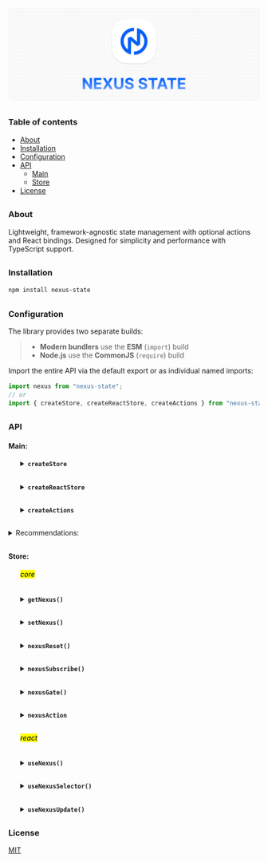 ![nexus-state logo](https://github.com/voodoofugu/nexus-state/raw/main/src/assets/01-banner-logo.png)

<h2></h2>

### Table of contents

- [About](#about)
- [Installation](#installation)
- [Configuration](#configuration)
- [API](#api)
  - [Main](#main)
  - [Store](#store)
- [License](#license)

<h2></h2>

### About

Lightweight, framework-agnostic state management with optional actions and React bindings.
Designed for simplicity and performance with TypeScript support.

<h2></h2>

### Installation

```bash
npm install nexus-state
```

<h2></h2>

### Configuration

The library provides two separate builds:

> - **Modern bundlers** use the **ESM** (`import`) build
> - **Node.js** use the **CommonJS** (`require`) build

Import the entire API via the default export or as individual named imports:

```js
import nexus from "nexus-state";
// or
import { createStore, createReactStore, createActions } from "nexus-state";
```

<h2></h2>

### API

#### Main:

<ul><div>
<details><summary><b><code>createStore</code></b></summary><br><ul><div>
<b>Description:</b><em><br>
creates a new framework-agnostic store instance.<br>
</em><br>
<b>Arguments:</b><em><br>
<ul>
  <li><code>options</code>: object with <code>state</code> and <code>actions</code>.</li>
</ul>
</em><br>
<b>Example:</b>

```js
import { createStore } from "nexus-state";

const store = createStore({
  state: {
    count1: 0,
    count2: 0,
  },

  actions: (getNexus, setNexus) => ({
    increment() {
      setNexus((state) => ({ count1: state.count1 + 1 }));
      this.getState("count1"); // ! calling another action
    },
    getState(value) {
      console.log(`${value}:`, getNexus(value));
    },
  }),
});

export default store;
```

<details><summary><b>TypeScript Snippet:</b></summary>

```ts
type MyStateT = {
  count1: number;
  count2: number;
};

type MyActionsT = {
  increment: () => void;
  consoleCalling: (text: string) => void;
};

const store = createStore<MyStateT, MyActionsT>({...});
```

</details>

</div></ul></details>

<h2></h2>

<details><summary><b><code>createReactStore</code></b></summary><br><ul><div>
<b>Description:</b><em><br>
extends <code>createStore</code> with React-specific hooks.<br>
</em><br>
<b>Arguments:</b><em><br>
<ul>
  <li><code>options</code>: object with <code>state</code> and <code>actions</code>.</li>
</ul>
</em><br>
<b>Example:</b>

```js
import { createReactStore } from "nexus-state";

const store = createReactStore({
  state: {
    count1: 0,
    count2: 0,
  },

  actions: (getNexus, setNexus) => ({
    increment() {
      setNexus((state) => ({ count1: state.count1 + 1 }));
      this.getState("count1"); // ! calling another action
    },
    getState(value) {
      console.log(`${value}:`, getNexus(value));
    },
  }),
});

export default store;
```

<details><summary><b>TypeScript Snippet:</b></summary>

```ts
type MyStateT = {
  count1: number;
  count2: number;
};

type MyActionsT = {
  increment: () => void;
  consoleCalling: (text: string) => void;
};

const store = createReactStore<MyStateT, MyActionsT>({...});
```

</details>

</div></ul></details>

<h2></h2>

<details><summary><b><code>createActions</code></b></summary><br><ul><div>
<b>Description:</b><em><br>
creates a monolithic action factory that is useful for code splitting.<br>
</em><br>
<b>Arguments:</b><em><br>
<ul>
  <li><code>create</code>: function that receives <code>setNexus</code> and has <code>this</code> bound to the actions object.</li>
</ul>
</em><br>
<b>Example:</b>

```js
import { ✦create, createActions } from "nexus-state";

const customActions = createActions((getNexus, setNexus) => ({
  increment() {
    setNexus((state) => ({ count1: state.count1 + 1 }));
    this.getState("count1"); // ! calling another action
  },
  getState(value) {
    console.log(`${value}:`, getNexus(value));
  },
}));

// Usage:
const store = ✦create({
  state: {...},
  actions: customActions, // ! supports multiple: [myActions, myAnotherActions]
});

export default store;

// ✦create - createStore or createReactStore
// more about "setNexus" in API/Store/state/setNexus
```

<details><summary><b>TypeScript Snippet:</b></summary>

```ts
type MyStateT = {...};
type MyActionsT = {...};

const customActions = createActions<MyStateT, MyActionsT>(...);

// ✦ Note:
// use optional chaining (?) when calling other actions via "this"
const incrementAction = createActions<MyStateT, MyActionsT>(() => ({
  increment() {
    this.consoleCalling?.("Increment called"); // ?.
  },
}));
```

</details>

</div></ul></details>

</div></ul>

<h2></h2>

<details><summary>Recommendations:</summary><br><ul><div>
The store name is arbitrary, which can be helpful when working with multiple store instances:
</em><br>

```js
import { ✦create } from "nexus-state";

const myNamedStore = ✦create({...});

export default myNamedStore; // ! renamed

// ✦create - createStore or createReactStore
```

</div></ul></details>

<h2></h2>

#### Store:

<ul><div>

<h6><mark>core</mark></h6>

<details><summary><b><code>getNexus()</code></b></summary><br><ul><div>
<b>Description:</b><em><br>
returns the entire state or a specific state value.<br>
</em><br>
<b>Arguments:</b><em><br>
<ul>
  <li><code>key</code>: optional state name.</li>
</ul>
</em><br>
<b>Example:</b>

```tsx
import store from "your-nexus-config";

const entireState = store.getNexus();
const specificValue = store.getNexus("key");
```

</div></ul></details>

<h2></h2>

<details><summary><b><code>setNexus()</code></b></summary><br><ul><div>
<b>Description:</b><em><br>
updates the state with a partial object or functional updater.<br>
</em><br>
<b>Arguments:</b><em><br>
<ul>
  <li><code>update</code>: partial object or function with access to all states.</li>
</ul>
</em><br>
<b>Example:</b>

```tsx
import store from "your-nexus-config";

// Direct update:
store.setNexus({ count1: 5 });
store.setNexus({ count1: 5, count2: 10 }); // multiple

// Functional update:
store.setNexus((state) => ({
  count1: state.count1 + 1,
}));
```

</div></ul></details>

<h2></h2>

<details><summary><b><code>nexusReset()</code></b></summary><br><ul><div>
<b>Description:</b><em><br>
resets state to its initial values.<br>
</em><br>
<b>Example:</b>

```tsx
import store from "your-nexus-config";

store.nexusReset();
```

</div></ul></details>

<h2></h2>

<details><summary><b><code>nexusSubscribe()</code></b></summary><br><ul><div>
<b>Description:</b><em><br>
subscribes to changes of specific keys or entire state and returns an unsubscribe function.<br>
</em><br>
<b>Arguments:</b><em><br>
<ul>
  <li><code>observer</code>: function to be called when state changes.</li>
  <li><code>dependencies</code>: keys to subscribe to. Use <code>["*"]</code> to listen to all.</li>
</ul>
</em><br>
<b>Example:</b>

```tsx
import store from "your-nexus-config";

const unsubscribe = store.nexusSubscribe(
  // observer:
  (state) => {
    console.log("count1 changed:", state.count1);
  },
  // dependencies:
  ["count1"]
);

// Unsubscribe
unsubscribe();
```

</div></ul></details>

<h2></h2>

<details><summary><b><code>nexusGate()</code></b></summary><br><ul><div>
<b>Description:</b><em><br>
adds a middleware to intercept state changes before updates.<br>
Useful for logging, debugging, or integrating with developer tools.<br>
</em><br>
<b>Arguments:</b><em><br>
<ul>
  <li><code>middleware</code>: function with previous and next state.</li>
</ul>
</em><br>
<b>Example:</b><br>

```jsx
import store from "your-nexus-config";

// Example: logging state changes
store.nexusGate((state, next) => {
  console.log("State changing from", state, "to", next);
});

// Example: modifying next state before applying
store.nexusGate((state, next) => {
  return { ...next, forced: true };
});
```

<details><summary><b>Redux DevTools Integration</b></summary><br><ul><div>
<b>Description:</b><em><br>
you can connect your store to Redux DevTools for time-travel debugging and state inspection.<br>
</em><br>
<b>Example:</b><br>

```tsx
import store from "your-nexus-config";

// Setup Redux DevTools connection
const devtools = window.__REDUX_DEVTOOLS_EXTENSION__?.connect({
  name: "MyStore",
});

devtools?.init(store.getNexus());

// Register middleware to send state updates to DevTools
store.nexusGate((_, next) => {
  devtools?.send?.({ type: "UPDATE" }, next);
});
```

<details><summary><b>TypeScript Snippet:</b></summary>

```tsx
interface ReduxDevToolsConnection {
  send: (action: unknown, state: unknown) => void;
  init: (state: unknown) => void;
}

interface ReduxDevToolsExtension {
  connect(options: { name: string }): ReduxDevToolsConnection;
}

declare global {
  interface Window {
    __REDUX_DEVTOOLS_EXTENSION__?: ReduxDevToolsExtension;
  }
}
```

</details>

</div></ul></details>

</div></ul></details>

<h2></h2>

<details><summary><b><code>nexusAction</code></b></summary><br><ul><div>

<b>Description:</b><em><br>
object containing custom actions.<br>
</em><br>
<b>Usage Example:</b>

```tsx
import store from "your-nexus-config";

store.nexusAction.increment();
store.nexusAction.consoleCalling("Some text");
```

<br>
<b>Important:</b><em><br>
arrow functions can be used for actions, but they don’t support calling other actions via <code>this</code>:
</em><br>

```js
// regular function
increment() {
  this.consoleCalling("Increment called"); // working
}

// arrow function
increment: () => this.consoleCalling("Increment called") // not working
// but syntax is compacter
```

More info: [Arrow Functions](https://developer.mozilla.org/en-US/docs/Web/JavaScript/Reference/Functions/Arrow_functions)

</div></ul></details>

<h2></h2>

<h6><mark>react</mark></h6>

<details><summary><b><code>useNexus()</code></b></summary><br><ul><div>
<b>Description:</b><em><br>
<code>react</code> hook to subscribe to entire state or a state value.<br>
</em><br>
<b>Arguments:</b><em><br>
<ul>
  <li><code>key</code>: optional state name.</li>
</ul>
</em><br>
<b>Example:</b>

```tsx
import store from "your-nexus-config";

const entireState = store.useNexus();
const specificValue = store.useNexus("key");
```

<br>

> ✦ Note:<br>
> Unlike **getNexus**, **useNexus** triggers a re-render when the state changes.

</div></ul></details>

<h2></h2>

<details><summary><b><code>useNexusSelector()</code></b></summary><br><ul><div>
<b>Description:</b><em><br>
<code>react</code> hook for creating derived values from the state.<br>
</em><br>
<b>Arguments:</b><em><br>
<ul>
  <li><code>observer</code>: function that returns any derived value from the state.</li>
  <li><code>dependencies</code>: keys to subscribe to. Use <code>["*"]</code> to listen to all.</li>
</ul>
</em><br>
<b>Example:</b>

```tsx
import store from "your-nexus-config";

const total = store.useNexusSelector(
  // observer:
  (state) => state.count1 + state.count2,
  // dependencies:
  ["count1", "count2"]
);
```

<br>
<b>Optimization:</b><em><br>
use <code>useCallback</code> in frequently re-rendered components to avoid unnecessary subscriptions:
</em><br>

```tsx
import { useCallback } from "react";
import store from "your-nexus-config";

const total = store.useNexusSelector(
  useCallback((state) => state.count1 + state.count2, []),
  ["count1", "count2"]
);
```

</div></ul></details>

<h2></h2>

<details><summary><b><code>useNexusUpdate()</code></b></summary><br><ul><div>
<b>Description:</b><em><br>
<code>react</code> hook for forcing a component re-render.<br>
Useful for updating refs or non-reactive values.<br>
</em><br>
<b>Example:</b>

```tsx
import store from "your-nexus-config";

const updater = store.useNexusUpdate();
updater(); // force re-render
```

</div></ul></details>

</div></ul>

<h2></h2>

### License

[MIT](./publish/LICENSE)

